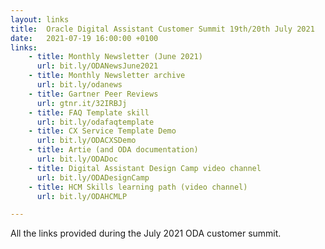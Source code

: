 ```yaml
---
layout: links
title:  Oracle Digital Assistant Customer Summit 19th/20th July 2021
date:   2021-07-19 16:00:00 +0100
links:
    - title: Monthly Newsletter (June 2021)
      url: bit.ly/ODANewsJune2021
    - title: Monthly Newsletter archive
      url: bit.ly/odanews
    - title: Gartner Peer Reviews
      url: gtnr.it/32IRBJj
    - title: FAQ Template skill
      url: bit.ly/odafaqtemplate
    - title: CX Service Template Demo
      url: bit.ly/ODACXSDemo
    - title: Artie (and ODA documentation)
      url: bit.ly/ODADoc
    - title: Digital Assistant Design Camp video channel
      url: bit.ly/ODADesignCamp
    - title: HCM Skills learning path (video channel)
      url: bit.ly/ODAHCMLP

---
```

All the links provided during the July 2021 ODA customer summit.